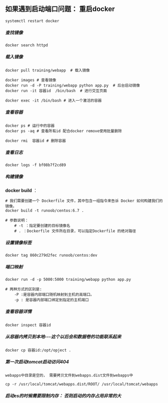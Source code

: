 ## 如果遇到启动端口问题： 重启docker

``systemctl restart docker``



##### 查找镜像

```shell
docker search httpd
```



##### 载入镜像

```shell
docker pull training/webapp  # 载入镜像

docker images # 查看镜像
docker run -d -P training/webapp python app.py  # 后台启动镜像
docker run -it 容器id  /bin/bash  # 进行交互页面

docker exec -it /bin/bash # 进入一个激活的容器
```



##### 查看容器

````shell
docker ps # 运行中的容器
docker ps -aq # 查看所有id 配合docker remove使用批量删除

docker rmi  容器id # 删除容器
````



##### 查看日志

```shell
docker logs -f bf08b7f2cd89
```



##### 构建镜像

**docker build** ：

````shell
# 我们需要创建一个 Dockerfile 文件，其中包含一组指令来告诉 Docker 如何构建我们的镜像。
docker build -t runoob/centos:6.7 .

# 参数说明：
	# -t ：指定要创建的目标镜像名
	# . ：Dockerfile 文件所在目录，可以指定Dockerfile 的绝对路径
````

##### 设置镜像标签

```
docker tag 860c279d2fec runoob/centos:dev
```

##### 端口映射

```shell
docker run -d -p 5000:5000 training/webapp python app.py

# 两种方式的区别是:
	-P :是容器内部端口随机映射到主机的高端口。
	-p : 是容器内部端口绑定到指定的主机端口
```

##### 查看容器详情

``docker inspect 容器id``

##### 从容器内拷贝到本地---这个以后会和数据卷的功能联系起来

``docker cp 容器id:/opt/opject .``



##### 第一次启动tomcat启动访问404

``webapps中目录是空的， 需要拷贝文件到webapps.dist文件到webapps中``

``cp -r /usr/local/tomcat/webapps.dist/ROOT/ /usr/local/tomcat/webapps``

##### 启动es的时候需要限制内存： 否则启动的内存占用非常的大





